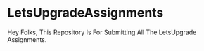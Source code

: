 # LetsUpgradeAssignments
Hey Folks,
This Repository Is For Submitting All The LetsUpgrade Assignments.
